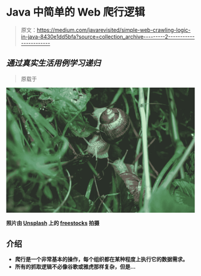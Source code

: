 # Java 中简单的 Web 爬行逻辑

> 原文：<https://medium.com/javarevisited/simple-web-crawling-logic-in-java-8430e1dd5bfa?source=collection_archive---------2----------------------->

## *通过真实生活用例学习递归*

> 原载于[](https://asyncq.com/simple-web-crawling-logic-in-java)

**![](img/c792284fafd76cf00a58ec9afceb147c.png)**

**照片由 [Unsplash](https://unsplash.com?utm_source=medium&utm_medium=referral) 上的 [freestocks](https://unsplash.com/@freestocks?utm_source=medium&utm_medium=referral) 拍摄**

## **介绍**

*   **爬行是一个非常基本的操作，每个组织都在某种程度上执行它的数据需求。**
*   **所有的抓取逻辑不必像谷歌或雅虎那样复杂，但是…**